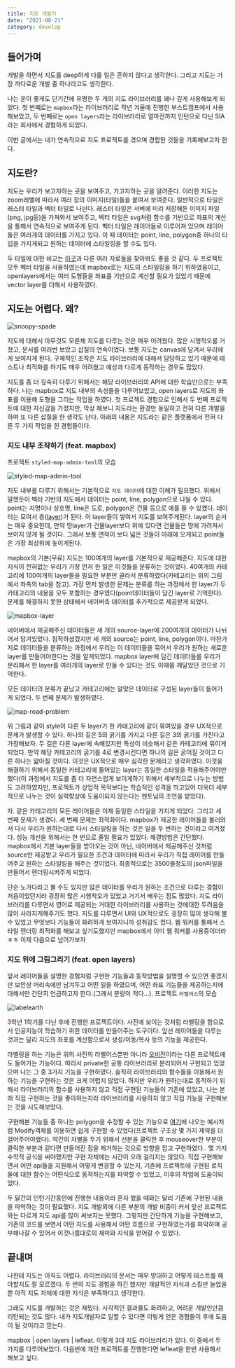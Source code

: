 ```yaml
---
title: 지도 개발기
date: "2021-08-21"
category: develop
---
```


## 들어가며

개발을 하면서 지도를 deep하게 다룰 일은 흔하지 않다고 생각한다. 그리고 지도는 가장 까다로운 개발 중 하나라고도 생각한다.

나는 운이 좋게도 단기간에 유명한 두 개의 지도 라이브러리를 꽤나 깊게 사용해보게 되었다. 첫 번쨰로는 `mapbox`라는 라이브러리로 작년 겨울에 진행한 부스트캠프에서 사용해보았고, 두 번째로는 `open layers`라는 라이브러리로 얼마전까지 인턴으로 다닌 SIA라는 회사에서 경험하게 되었다.

이번 글에서는 내가 연속적으로 지도 프로젝트를 겪으며 경함한 것들을 기록해보고자 한다.

## 지도란?

지도는 우리가 보고자하는 곳을 보여주고, 가고자하는 곳을 알려준다. 이러한 지도는 zoom레벨에 따라서 여러 장의 이미지(타일)들을 붙여서 보여준다. 일반적으로 타일은 래스터 타일과 벡터 타일로 나뉜다. 래스터 타일은 서버에 미리 저장해둔 이미지 파일(png, jpg등)을 가져와서 보여주고, 벡터 타일은 svg처럼 함수를 기반으로 좌표의 계산을 통해서 연속적으로 보여주게 된다. 벡터 타일은 레이어들로 이루어져 있으며 레이어들은 여러개의 데이터를 가지고 있다. 이 때 데이터는 point, line, polygon중 하나의 타입을 가지게되고 원하는 데이터에 스타일링을 할 수도 있다.

두 타일에 대한 비교는 [이곳](https://doc.arcgis.com/ko/arcgis-online/reference/tile-layers.htm)과 다른 여러 자료들을 찾아봐도 좋을 것 같다. 두 프로젝트 모두 벡터 타일을 사용하였는데 mapbox로는 지도의 스타일링을 하기 위하였음이고, openlayers에서는 여러 도형들을 좌표를 기반으로 계산할 필요가 있었기 때문에 vector layer를 더해서 사용하였다.

## 지도는 어렵다. 왜?

![snoopy-spade](/develop/images/snoopy-spade.jpeg)

지도에 대해서 아무것도 모른채 지도를 다루는 것은 매우 어려웠다. 많은 시행착오를 거쳤고, 문서를 여러번 보았고 삽질의 연속이었다. 보통 지도는 canvas에 담겨서 우리에게 보여지게 된다. 구체적인 조작은 지도 라이브러리에 대해서 담당하고 있기 때문에 테스트나 최적화를 하기도 매우 어려웠고 예상과 다르게 동작하는 경우도 많았다.

지도를 좀 더 깊숙히 다루기 위해서는 해당 라이브러리의 API에 대한 학습만으로는 부족하다. 나는 mapbox로 지도 내부의 속성들을 다루어보았고, open layers로 지도의 좌표를 이용해 도형을 그리는 작업을 하였다. 첫 프로젝트 경험으로 인해서 두 번째 프로젝트에 대한 자신감을 가졌지만, 막상 해보니 지도라는 환경만 동일하고 전혀 다른 개발을 하며 또 다른 삽질을 한 생각도 난다. 아래의 내용은 지도라는 같은 플랫폼에서 전혀 다른 두 가지 작업을 힌 경험들이다.

### 지도 내부 조작하기 (feat. mapbox)

프로젝트 `styled-map-admin-tool`의 모습

![styled-map-admin-tool](/develop/images/styled-map-admin-tool.png)

지도 내부를 다루기 위해서는 기본적으로 `지도 데이터`에 대한 이해가 필요했다. 위에서 말했듯이 벡터 기반의 지도에서 데이터는 point, line, polygon으로 나뉠 수 있다. point는 지명이나 상호명, line은 도로, polygon은 건물 등으로 예를 들 수 있곘다. 데이터는 모여서 층([layer](https://docs.mapbox.com/help/glossary/layer/))가 된다. 이 layer들이 쌓여서 지도를 보여주게된다. layer의 순서는 매우 중요한데, 만약 땅layer가 건물layer보다 위에 있다면 건물들은 땅에 가려져서 보이지 않게 될 것이다. 그래서 보통 면적이 보다 넓은 것들이 아래에 오게되고 point들은 가장 최상위에 놓이게된다.

mapbox의 기본(무료) 지도는 100여개의 layer를 기본적으로 제공해준다. 지도에 대한 지식이 전혀없는 우리가 가장 먼저 한 일은 이것들을 분류하는 것이었다. 40여개의 카테고리에 100여개의 layer들을 필요한 부분만 골라서 분류하였다(카테고리는 위의 그림에서 좌측의 tab을 참고). 가장 먼저 발생한 문제는 분류를 하는 과정에서 한 layer가 두 카테고리의 내용을 모두 포함하는 경우였다(point데이터들이 담긴 layer로 기억한다). 문제를 해결하지 못한 상태에서 네이버측 데이터를 추가적으로 제공받게 되었다.

![mapbox-layer](/develop/images/mapbox-layer.png)

네이버에서 제공해주신 데이터들은 세 개의 source-layer에 200여개의 데이터가 나뉘어서 담겨있었다. 짐작하셨겠지만 세 개의 source는 point, line, polygon이다. 마찬가지로 데이터들을 분류하는 과정에서 우리는 이 데이터들을 묶어서 우리가 원하는 새로운 layer를 만들어야한다는 것을 알게되었다. mapbox layer에 담긴 데이터들를 우리가 분리해서 한 layer를 여러개의 layer로 만들 수 있다는 것도 이때쯤 깨달았던 것으로 기억한다.

모든 데이터의 분류가 끝났고 카테고리에는 알맞은 데이터로 구성된 layer들이 들어가게 되었다. 두 번째 문제가 발생하였다.

![map-road-problem](/develop/images/map-road-problem.png)

위 그림과 같이 style이 다른 두 layer가 한 카테고리에 같이 묶여있을 경우 UX적으로 문제가 발생할 수 있다. 하나의 길은 5의 굵기를 가지고 다른 길은 3의 굵기를 가진다고 가정해보자. 두 길은 다른 layer에 속해있지만 특성이 비슷해서 같은 카테고리에 묶이게 되었다. 만약 해당 카테고리의 굵기를 4로 변경시킨다면 하나의 길은 굵어질 것이고 다른 하나는 얇아질 것이다. 이것은 UX적으로 매우 심각한 문제라고 생각하였다. 이것을 해결하기 위해서 동일한 카테고리에 들어있는 layer는 동일한 스타일을 적용해주어야만 했다(이 과정에서 지도를 좀 더 자연스럽게 보이게하기 위해서 세부적으로 나누는 방법도 고려하였지만, 프로젝트가 상업적 목적보다는 학습적인 성격을 띄고있어 더욱더 세부적으로 나누는 것이 실력향상에 도움이되지 않는다는 멘토님의 조언을 받았다).

자. 같은 카테고리의 모든 레이어들은 이제 동일한 스타일을 가지게 되었다. 그리고 세 번째 문제가 생겼다. 세 번째 문제는 최적화이다. mapbox가 제공한 레이어들을 불러와서 다시 우리가 원하는대로 다시 스타일링을 하는 것은 일을 두 번하는 것이라고 여겨졌다. 성능 개선을 위해서는 한 번으로 줄일 필요가 있었다. 해결방법은 간단했다. mapbox에서 기본 layer들을 받아오는 것이 아닌, 네이버에서 제공해주신 것처럼 source만 제공받고 우리가 필요한 조건과 데이터에 따라서 우리가 직접 레이어를 만들어주고 원하는 스타일링을 해주는 것이었다. 최종적으로는 3500줄정도의 json파일을 만들어서 렌더링시켜주게 되었다.

단순 노가다라고 볼 수도 있지만 많은 데이터를 우리가 원하는 조건으로 다루는 경험이 처음이었던지라 굉장히 많은 시행착오가 있었고 거기서 배우는 점도 많았다. 지도 라이브러리를 다루면서 영어로 제공되는 거대한 라이브러리를 사용하는 것에대한 두려움을 많이 사라지게해주기도 했다. 지도를 다루면서 UI와 UX적으로도 굉장히 많이 생각해 볼 수 있었고 무엇보다 기능들이 화려하게 보여지니까 성취감도 컸다. 웹 워커를 통해서 스타일 렌더링 최적화를 해보고 싶기도했지만 mapbox에서 이미 웹 워커를 사용중이더라ㅎㅎ 이제 다음으로 넘어가보자

### 지도 위에 그림그리기 (feat. open layers)

앞서 레이어들을 설명한 경험처럼 구현한 기능들과 동작방법을 설명할 수 있으면 좋겠지만 보안상 머리속에만 남겨두고 어떤 일을 하였으며, 어떤 좌표 기능들을 제공하는지에 대해서만 간단히 언급하고자 한다.(그래서 분량이 적다...). 프로젝트 `라벨어스`의 모습

![labelearth](/develop/images/labelearth.png)

3학년 1학기를 다닌 후에 진행한 프로젝트이다. 사진에 보이는 것처럼 라벨링을 함으로서 인공지능이 학습하기 위한 데이터를 만들어주는 도구이다. 앞선 레이어들을 다루는 것과는 달리 지도의 좌표를 계산함으로서 생성/이동/복사 등의 기능을 제공한다.

라벨링을 하는 기능은 위의 사진의 라벨어스뿐만 아니라 [오비전](https://recruit.si-analytics.ai/603e1889-9af8-4b4e-8610-4161e6193afb)이라는 다른 프로젝트에도 들어가는 기능이다. 따라서 private한 공통 라이브러리로 분리되어서 구현되고 있었으며 나는 그 중 3가지 기능을 구현하였다. 솔직히 라이브러리의 함수들을 이용해서 원하는 기능을 구현하는 것은 크게 어렵지 않았다. 하지만 우리가 원하는대로 동작하기 위해서 라이브러리의 함수를 사용하지 않고 직접 구현된 기능들이 기존에 있었고, 나는 본래 직접 구현하는 것을 좋아하는지라 라이브러리를 사용하지 않고 직접 기능을 구현해보는 것을 시도해보았다.

구현해본 기능들 중 하나는 polygon을 수정할 수 있는 기능으로 [여기](https://openlayers.org/en/latest/examples/draw-and-modify-features.html)에 나오는 예시처럼 Modify객체를 이용하면 쉽게 구현할 수 있었다(프로젝트 구조상 몇 가지 제약을 더 걸어주어야헸다). 약간의 차별을 두기 위해서 선분을 클릭한 후 mouseover한 부분이 클릭한 부분과 같다면 만들어진 점을 제거하는 것으로 방향을 잡고 구현하였다.. 몇 가지 수학적 공식을 써야했지만 구현 자체에는 시간이 오래 걸리지는 않았다. 직접 구현해보면서 어떤 api들을 지원해서 어떻게 변경할 수 있는지, 기존에 프로젝트에 구현된 로직들에 대한 함수는 어떤식으로 동작하는지를 파악할 수 있었고, 이후의 작업에 도움이되었다.

두 달간의 인턴기간동안에 진행한 내용이라 혼자 했을 때와는 달리 기존에 구현된 내용을 파악하는 것이 필요했다. 지도 개발외에 다른 부분의 개발 비중이 커서 앞선 프로젝트와는 다르게 지도 api를 많이 써보지는 못했다. 그렇지만 간단하게 기능을 구현해보고, 기존의 코드를 보면서 어떤 지도를 사용해서 어떤 흐름으로 구현하였는가를 파악하며 공부해나갈 수 있어서 이것나름대로의 재미와 지식을 얻어갈 수 있었다.

## 끝내며

나한테 지도는 아직도 어렵다. 라이브러리의 문서는 매우 방대하고 어떻게 테스트를 해야할지도 잘 모르겠다. 두 번의 지도 경험을 하긴 했지만 개발적인 지식과 스킬만 늘었을 뿐 아직 지도 자체에 대한 지식은 부족하다고 생각한다.

그래도 지도를 개발하는 것은 재밌다. 시각적인 결과물도 화려하고, 어려운 개발인만큼 리턴되는 것도 많다. 내가 지도개발자로 일할 수 있다면 이렇게 얻은 경험들이 후에 도움이 될 것이라고 믿는다.

mapbox | open layers | lefleat. 이렇게 3대 지도 라이브러리가 있다. 이 중에서 두 가지를 다루어보았다. 다음번에 개인 프로젝트를 진행한다면 lefleat을 한번 사용해서 해보고 싶다.
